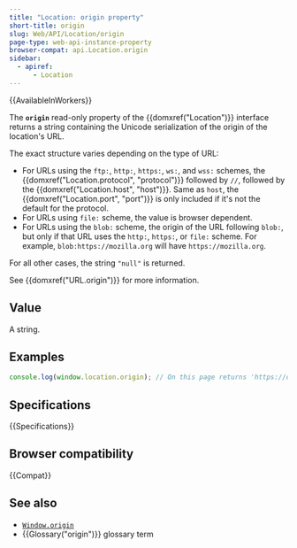 ```yaml
---
title: "Location: origin property"
short-title: origin
slug: Web/API/Location/origin
page-type: web-api-instance-property
browser-compat: api.Location.origin
sidebar:
  - apiref:
      - Location
---
```


{{AvailableInWorkers}}

The **`origin`** read-only property of the {{domxref("Location")}} interface returns a string containing the Unicode serialization of the origin of the location's URL.

The exact structure varies depending on the type of URL:

- For URLs using the `ftp:`, `http:`, `https:`, `ws:`, and `wss:` schemes, the {{domxref("Location.protocol", "protocol")}} followed by `//`, followed by the {{domxref("Location.host", "host")}}. Same as `host`, the {{domxref("Location.port", "port")}} is only included if it's not the default for the protocol.
- For URLs using `file:` scheme, the value is browser dependent.
- For URLs using the `blob:` scheme, the origin of the URL following `blob:`, but only if that URL uses the `http:`, `https:`, or `file:` scheme. For example, `blob:https://mozilla.org` will have `https://mozilla.org`.

For all other cases, the string `"null"` is returned.

See {{domxref("URL.origin")}} for more information.

## Value

A string.

## Examples

```js
console.log(window.location.origin); // On this page returns 'https://developer.mozilla.org'
```

## Specifications

{{Specifications}}

## Browser compatibility

{{Compat}}

## See also

- [`Window.origin`](/en-US/docs/Web/API/Window/origin)
- {{Glossary("origin")}} glossary term
